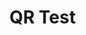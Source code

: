 <script type="text/javascript" src="/docs/jquery.min.js"></script>
<script type="text/javascript" src="/docs/qrcode.js"></script>

<script type="text/javascript">

var lastcmd = ""
var lasttimecmd = ""
var changed = false;
var ms = 0;
var lastms = 0;
var timechecked = false;
var once = true;
var even = 0;
var qrcode;

function makeQR() {	
	if(once == true)
	{
		qrcode = new QRCode(document.getElementById("qrcode").innerHTML, 
		{
			text : "GP",
			width : 400,
			height : 400,
			correctLevel : QRCode.CorrectLevel.M
		});
	}
	once = false;
}

function startTime() {	
    var today;
    var yy;
    var mm;
    var dd;
    var h;
    var m;
    var s;
	var timecodefps = 30;
    var ms;
    var f;
	var cmd = "";
	var timestr = "";
	
	today = new Date();
	
	{
		ms = today.getTime();
		changed = true;
		lastcmd = cmd;
	}
	
	{
		var frms;
		var secs = true;//document.getElementById("dtsec").checked;
		var timecode = false;
		
		yy = today.getFullYear() - 2000;
		mm = today.getMonth() + 1;
		dd = today.getDate();
		h = today.getHours();
		m = today.getMinutes();
		s = today.getSeconds();
		ms = today.getMilliseconds();
		
		
		frms = (h * 3600 + m * 60 + s) * timecodefps + Math.floor((timecodefps * ms) / 1000);
		
		yy = checkTime(yy);
		mm = checkTime(mm);
		dd = checkTime(dd);
		h = checkTime(h);
		m = checkTime(m);
		s = checkTime(s);
		ms = Math.floor(ms / 10); // hundredths
		ms = checkTime(ms);
	
		//var curr = today.getTime();
		
		cmd = cmd + "oT" + yy + mm + dd + h + m;
		timestr = "20"+yy+"/"+mm+"/"+dd+" "+h+":"+m;
		if(secs)
		{
			cmd = cmd + s;
			timestr = timestr + ":" + s;
		}

		
		if(cmd != lasttimecmd)
		{
			changed = true;
			lasttimecmd = cmd;
		}
	
		timechecked = true; 
	}
	
	var delay = 200;
	
	if(changed == true)
	{	
		makeQR();
		
		even ++;
		{
			qrcode.clear(); 
			qrcode.makeCode(cmd);
		}
		
		lastms = today.getTime();
		changed = false;
		
		delay = 10;
	}
	
	var t = setTimeout(startTime, delay);
}
function checkTime(i) {
    if (i < 10) {i = "0" + i};  // add zero in front of numbers < 10
    return i;
}



function myReloadFunction() {
    location.reload();
}
 

</script>

# QR Test

<div id="qrcode" style="margin:40px;"></div>
